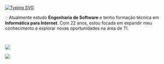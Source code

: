 <a href="https://git.io/typing-svg"><img src="https://readme-typing-svg.herokuapp.com?font=Mukta&size=40&pause=1000&color=2FF304&random=false&width=700&height=70&lines=Ol%C3%A1%2C+sou+Rebeca!+;%C3%89+muito+bom+te+ter+aqui+%3A)" alt="Typing SVG" /></a>

<p>
        ◌ Atualmente estudo <b>Engenharia de Software</b> e tenho formação técnica em <b>Informática para Internet</b>. Com 22 anos, estou focada em expandir meu conhecimento e explorar novas oportunidades na área de TI.
</p>
<br>

<p align="start">
  <a href="https://skillicons.dev">
    <img src="https://skillicons.dev/icons?i=js,html,css,nodejs,webflow,git,mysql,py" />
  </a>
</p>

<div> 
  <a href="https://www.linkedin.com/in/rebeca-velasco-45088a205/" target="_blank"><img src="https://img.shields.io/badge/-LinkedIn-%230077B5?style=for-the-badge&logo=linkedin&logoColor=white" target="_blank"></a>   
</div>






         

          

          
          
          
          
